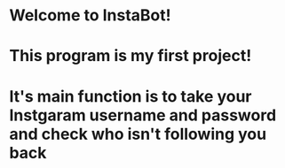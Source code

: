 # Welcome to InstaBot!
# This program is my first project!
# It's main function is to take your Instgaram username and password and check who isn't following you back 
